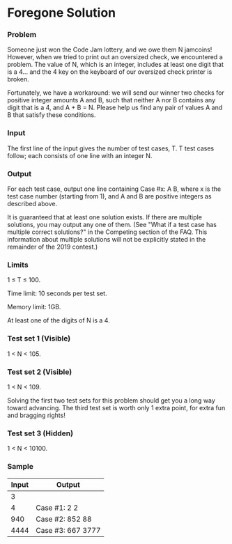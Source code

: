 # Foregone Solution

### Problem
Someone just won the Code Jam lottery, and we owe them N jamcoins! However, when we tried to print out an oversized check, we encountered a problem. The value of N, which is an integer, includes at least one digit that is a 4... and the 4 key on the keyboard of our oversized check printer is broken.

Fortunately, we have a workaround: we will send our winner two checks for positive integer amounts A and B, such that neither A nor B contains any digit that is a 4, and A + B = N. Please help us find any pair of values A and B that satisfy these conditions.

### Input
The first line of the input gives the number of test cases, T. T test cases follow; each consists of one line with an integer N.

### Output
For each test case, output one line containing Case #x: A B, where x is the test case number (starting from 1), and A and B are positive integers as described above.

It is guaranteed that at least one solution exists. If there are multiple solutions, you may output any one of them. (See "What if a test case has multiple correct solutions?" in the Competing section of the FAQ. This information about multiple solutions will not be explicitly stated in the remainder of the 2019 contest.)

### Limits
1 ≤ T ≤ 100.

Time limit: 10 seconds per test set.

Memory limit: 1GB.

At least one of the digits of N is a 4.

### Test set 1 (Visible)
1 < N < 105.

### Test set 2 (Visible)
1 < N < 109.

Solving the first two test sets for this problem should get you a long way toward advancing. The third test set is worth only 1 extra point, for extra fun and bragging rights!

### Test set 3 (Hidden)
1 < N < 10100.

### Sample
| Input | Output |
| ----- | ------ |
| 3     |        |
| 4     | Case #1: 2 2 |
| 940   | Case #2: 852 88 |
| 4444  | Case #3: 667 3777 |